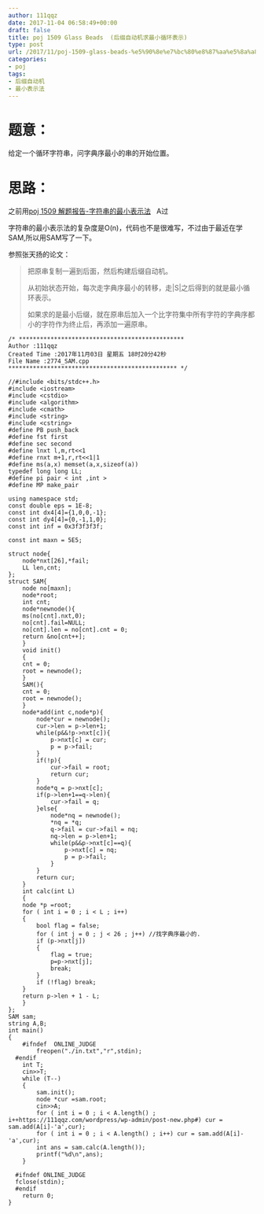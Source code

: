 ```yaml
---
author: 111qqz
date: 2017-11-04 06:58:49+00:00
draft: false
title: poj 1509 Glass Beads  (后缀自动机求最小循环表示)
type: post
url: /2017/11/poj-1509-glass-beads-%e5%90%8e%e7%bc%80%e8%87%aa%e5%8a%a8%e6%9c%ba%e6%b1%82%e6%9c%80%e5%b0%8f%e5%be%aa%e7%8e%af%e8%a1%a8%e7%a4%ba/
categories:
- poj
tags:
- 后缀自动机
- 最小表示法
---
```






# 题意：



给定一个循环字符串，问字典序最小的串的开始位置。



# 思路：



之前用[poj 1509 解题报告-字符串的最小表示法](https://111qqz.com/wordpress/2016/08/poj-1509/)   A过

字符串的最小表示法的复杂度是O(n)，代码也不是很难写，不过由于最近在学SAM,所以用SAM写了一下。

参照张天扬的论文：



<blockquote>把原串复制一遍到后面，然后构建后缀自动机。

从初始状态开始，每次走字典序最小的转移，走|S|之后得到的就是最小循环表示。

如果求的是最小后缀，就在原串后加入一个比字符集中所有字符的字典序都小的字符作为终止后，再添加一遍原串。</blockquote>






    
    /* ***********************************************
    Author :111qqz
    Created Time :2017年11月03日 星期五 18时20分42秒
    File Name :2774_SAM.cpp
    ************************************************ */
    
    //#include <bits/stdc++.h>
    #include <iostream>
    #include <cstdio>
    #include <algorithm>
    #include <cmath>
    #include <string>
    #include <cstring>
    #define PB push_back
    #define fst first
    #define sec second
    #define lnxt l,m,rt<<1
    #define rnxt m+1,r,rt<<1|1
    #define ms(a,x) memset(a,x,sizeof(a))
    typedef long long LL;
    #define pi pair < int ,int >
    #define MP make_pair
    
    using namespace std;
    const double eps = 1E-8;
    const int dx4[4]={1,0,0,-1};
    const int dy4[4]={0,-1,1,0};
    const int inf = 0x3f3f3f3f;
    
    const int maxn = 5E5;
    
    struct node{
        node*nxt[26],*fail;
        LL len,cnt;
    };
    struct SAM{
        node no[maxn];
        node*root;
        int cnt;
        node*newnode(){
        ms(no[cnt].nxt,0);
        no[cnt].fail=NULL;
        no[cnt].len = no[cnt].cnt = 0;
        return &no[cnt++];
        }
        void init()
        {
        cnt = 0;
        root = newnode();
        }
        SAM(){
        cnt = 0;
        root = newnode();
        }
        node*add(int c,node*p){
            node*cur = newnode();
            cur->len = p->len+1;
            while(p&&!p->nxt[c]){
                p->nxt[c] = cur;
                p = p->fail;
            }
            if(!p){
                cur->fail = root;
                return cur;
            }
            node*q = p->nxt[c];
            if(p->len+1==q->len){
                cur->fail = q;
            }else{
                node*nq = newnode();
                *nq = *q;
                q->fail = cur->fail = nq;
                nq->len = p->len+1;
                while(p&&p->nxt[c]==q){
                    p->nxt[c] = nq;
                    p = p->fail;
                }
            }
            return cur;
        }
        int calc(int L)
        {
        node *p =root;
        for ( int i = 0 ; i < L ; i++)
        {
            bool flag = false;
            for ( int j = 0 ; j < 26 ; j++) //找字典序最小的.
            if (p->nxt[j])
            {
                flag = true;
                p=p->nxt[j];
                break;
            }
            if (!flag) break;
        }
        return p->len + 1 - L;
        }
    };
    SAM sam;
    string A,B;
    int main()
    {
        #ifndef  ONLINE_JUDGE 
            freopen("./in.txt","r",stdin);
      #endif
        int T;
        cin>>T;
        while (T--)
        {
            sam.init();
            node *cur =sam.root;
            cin>>A;
            for ( int i = 0 ; i < A.length() ; i++https://111qqz.com/wordpress/wp-admin/post-new.php#) cur = sam.add(A[i]-'a',cur);
            for ( int i = 0 ; i < A.length() ; i++) cur = sam.add(A[i]-'a',cur);
            int ans = sam.calc(A.length());
            printf("%d\n",ans);
        }
    
      #ifndef ONLINE_JUDGE  
      fclose(stdin);
      #endif
        return 0;
    }
    




